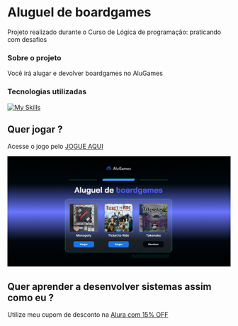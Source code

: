 # Aluguel de boardgames

Projeto realizado durante o Curso de Lógica de programação: praticando com desafios


### Sobre o projeto

Você irá alugar e devolver boardgames no AluGames

### Tecnologias utilizadas 

[![My Skills](https://skillicons.dev/icons?i=js,html,css)](https://skillicons.dev)

## Quer jogar ?

Acesse o jogo pelo [JOGUE AQUI](https://alura-games-lemon.vercel.app/)

<img src="./img/picture_game.png">

## Quer aprender a desenvolver sistemas assim como eu ?

Utilize meu cupom de desconto na [Alura com 15% OFF](https://www.alura.com.br/indica-dev/priscilacaimi)
